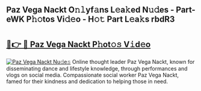 ## Paz Vega Nackt O𝚗𝚕yf𝚊ns L𝚎a𝚔ed N𝚞𝚍es - Part-eWK P𝚑𝚘tos Vi𝚍𝚎o - H𝚘𝚝 Part L𝚎a𝚔s rbdR3

# <h2><a href="http://kfesuz.oniu.top/?m=Paz+Vega+Nackt">🔗👉 🔴 Paz Vega Nackt P𝚑ot𝚘𝚜 V𝚒d𝚎o</a></h2>

[![Paz Vega Nackt Nu𝚍e𝚜](https://i.imgur.com/0qMVB7G.gif)](http://kfesuz.oniu.top/?m=Paz+Vega+Nackt)
Online thought leader Paz Vega Nackt, known for disseminating dance and lifestyle knowledge, through performances and vlogs on social media. Compassionate social worker Paz Vega Nackt, famed for their kindness and dedication to helping those in need.  
